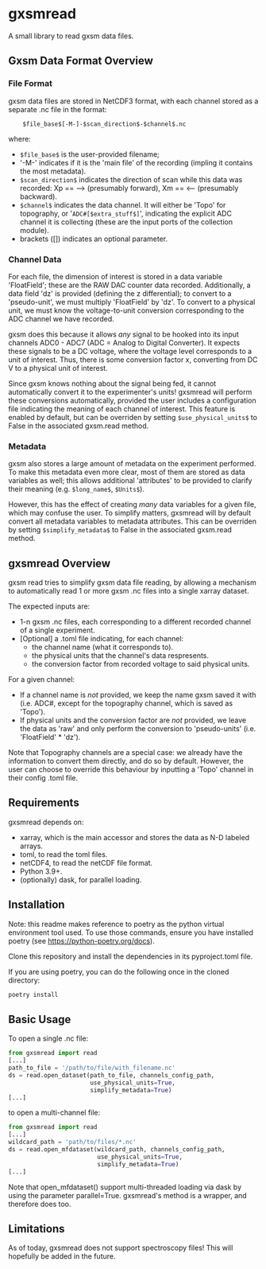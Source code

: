 # gxsmread

A small library to read gxsm data files.

## Gxsm Data Format Overview

### File Format

gxsm data files are stored in NetCDF3 format, with each channel stored as a separate .nc file in the format:

        $file_base$[-M-]-$scan_direction$-$channel$.nc
        
where:
- `$file_base$` is the user-provided filename;
- '-M-' indicates if it is the 'main file' of the recording (impling it
    contains the most metadata).
- `$scan_direction$` indicates the direction of scan while this data was
    recorded: Xp == --> (presumably forward), Xm == <-- (presumably
    backward).
- `$channel$` indicates the data channel. It will either be 'Topo' for
    topography, or '`ADC#[$extra_stuff$]`', indicating the explicit ADC
    channel it is collecting (these are the input ports of the
    collection module).
- brackets ([]) indicates an optional parameter.

### Channel Data

For each file, the dimension of interest is stored in a data variable 'FloatField'; these are the RAW DAC counter data recorded. Additionally, a data field 'dz' is provided (defining the z differential); to convert to a 'pseudo-unit', we must multiply 'FloatField' by 'dz'. To convert to a physical unit, we must know the voltage-to-unit conversion corresponding to the ADC channel we have recorded.

gxsm does this because it allows *any* signal to be hooked into its input channels ADC0 - ADC7 (ADC = Analog to Digital Converter). It expects these signals to be a DC voltage, where the voltage level corresponds to a unit of interest. Thus, there is some conversion factor x, converting from DC V to a physical unit of interest.

Since gxsm knows nothing about the signal being fed, it cannot automatically convert it to the experimenter's units! gxsmread will perform these conversions automatically, provided the user includes a configuration file indicating the meaning of each channel of interest. This feature is enabled by default, but can be overriden by setting `$use_physical_units$` to False in the associated gxsm.read method.

### Metadata

gxsm also stores a large amount of metadata on the experiment performed. To make this metadata even more clear, most of them are stored as data variables as well; this allows additional 'attributes' to be provided to clarify their meaning (e.g. `$long_name$`, `$Units$`).

However, this has the effect of creating *many* data variables for a given file, which may confuse the user. To simplify matters, gxsmread will by default convert all metadata variables to metadata attributes. This can be overriden by setting `$simplify_metadata$` to False in the associated gxsm.read method.

## gxsmread Overview

gxsm read tries to simplify gxsm data file reading, by allowing a mechanism to automatically read 1 or more gxsm .nc files into a single xarray dataset.

The expected inputs are:
- 1-n gxsm .nc files, each corresponding to a different recorded channel of a single experiment.
- [Optional] a .toml file indicating, for each channel:
  + the channel name (what it corresponds to).
  + the physical units that the channel's data respresents.
  + the conversion factor from recorded voltage to said physical units.

For a given channel:
- If a channel name is *not* provided, we keep the name gxsm saved it with (i.e. ADC#, except for the topography channel, which is saved as 'Topo').
- If physical units and the conversion factor are *not* provided, we leave the data as 'raw' and only perform the conversion to 'pseudo-units' (i.e. 'FloatField' * 'dz').

Note that Topography channels are a special case: we already have the information to convert them directly, and do so by default. However, the user can choose to override this behaviour by inputting a 'Topo' channel in their config .toml file.

## Requirements

gxsmread depends on:
- xarray, which is the main accessor and stores the data as N-D labeled arrays.
- toml, to read the toml files.
- netCDF4, to read the netCDF file format.
- Python 3.9+.
- (optionally) dask, for parallel loading.

## Installation

Note: this readme makes reference to poetry as the python virtual environment tool used. To use those commands, ensure you have installed poetry (see https://python-poetry.org/docs).

Clone this repository and install the dependencies in its pyproject.toml file.

If you are using poetry, you can do the following once in the cloned directory:

``` sh
poetry install
```

## Basic Usage

To open a single .nc file:

``` python
from gxsmread import read
[...]
path_to_file = '/path/to/file/with_filename.nc'
ds = read.open_dataset(path_to_file, channels_config_path,
                       use_physical_units=True,
                       simplify_metadata=True)
[...]

```

to open a multi-channel file:

``` python
from gxsmread import read
[...]
wildcard_path = 'path/to/files/*.nc'
ds = read.open_mfdataset(wildcard_path, channels_config_path,
                         use_physical_units=True,
                         simplify_metadata=True)
[...]
```

Note that open_mfdataset() support multi-threaded loading via dask by using the parameter parallel=True. gxsmread's method is a wrapper, and therefore does too.

## Limitations

As of today, gxsmread does not support spectroscopy files! This will hopefully be added in the future.
